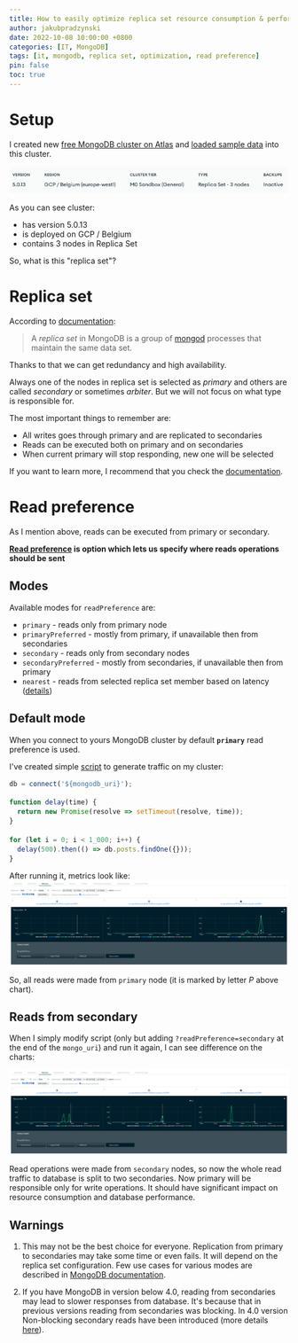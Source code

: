 ```yaml
---
title: How to easily optimize replica set resource consumption & performance in MongoDB?
author: jakubpradzynski
date: 2022-10-08 10:00:00 +0800
categories: [IT, MongoDB]
tags: [it, mongodb, replica set, optimization, read preference]
pin: false
toc: true
---
```


# Setup

I created new [free MongoDB cluster on Atlas](https://www.mongodb.com/docs/atlas/tutorial/deploy-free-tier-cluster/)
and [loaded sample data](https://www.mongodb.com/docs/atlas/sample-data/) into this cluster.

![](/assets/img/mongodb_secondary_reads/free_atlas_cluster.png)

As you can see cluster:

- has version 5.0.13
- is deployed on GCP / Belgium
- contains 3 nodes in Replica Set

So, what is this "replica set"?

# Replica set

According to [documentation](https://www.mongodb.com/docs/v6.0/replication/):
> A _replica set_ in MongoDB is a group of [mongod](https://www.mongodb.com/docs/v6.0/reference/program/mongod/#mongodb-binary-bin.mongod) processes
> that maintain the same data set.

Thanks to that we can get redundancy and high availability.

Always one of the nodes in replica set is selected as _primary_ and others are called _secondary_ or sometimes _arbiter_.
But we will not focus on what type is responsible for.

The most important things to remember are:

- All writes goes through primary and are replicated to secondaries
- Reads can be executed both on primary and on secondaries
- When current primary will stop responding, new one will be selected

If you want to learn more, I recommend that you check the [documentation](https://www.mongodb.com/docs/v6.0/replication/).

# Read preference

As I mention above, reads can be executed from primary or secondary.

**[Read preference](https://www.mongodb.com/docs/v6.0/core/read-preference/) is option which lets us specify where reads operations should be sent**

## Modes

Available modes for `readPreference` are:

- `primary` - reads only from primary node
- `primaryPreferred` - mostly from primary, if unavailable then from secondaries
- `secondary` - reads only from secondary nodes
- `secondaryPreferred` - mostly from secondaries, if unavailable then from primary
- `nearest` - reads from selected replica set member based on
  latency ([details](https://www.mongodb.com/docs/v6.0/core/read-preference/#mongodb-readmode-nearest))

## Default mode

When you connect to yours MongoDB cluster by default **`primary`** read preference is used.

I've created simple [script](https://www.mongodb.com/docs/mongodb-shell/write-scripts/#execute-a-javascript-file) to generate traffic on my cluster:

```javascript
db = connect('${mongodb_uri}');

function delay(time) {
  return new Promise(resolve => setTimeout(resolve, time));
}

for (let i = 0; i < 1_000; i++) {
  delay(500).then(() => db.posts.findOne({}));
}
```

After running it, metrics look like:
![](/assets/img/mongodb_secondary_reads/only_primary_reads.png)

So, all reads were made from `primary` node (it is marked by letter *P* above chart).

## Reads from secondary

When I simply modify script (only but adding `?readPreference=secondary` at the end of the `mongo_uri`) and run it again,
I can see difference on the charts:

![](/assets/img/mongodb_secondary_reads/secondary_reads.png)

Read operations were made from `secondary` nodes, so now the whole read traffic to database is split to two secondaries.
Now primary will be responsible only for write operations. It should have significant impact on resource consumption and database performance.

## Warnings

1. This may not be the best choice for everyone. Replication from primary to secondaries may take some time or even fails. It will depend on the
   replica set configuration. Few use cases for various modes are described
   in [MongoDB documentation](https://www.mongodb.com/docs/v6.0/core/read-preference-use-cases/#read-preference-use-cases).

2. If you have MongoDB in version below 4.0, reading from secondaries may lead to slower responses from database. It's because that in previous
   versions reading from secondaries was blocking. In 4.0 version Non-blocking secondary reads have been introduced (more
   details [here](https://www.mongodb.com/blog/post/secondary-reads-mongodb-40)).

